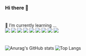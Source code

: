 ### Hi there 👋

#
 🌱 I’m currently learning ...
 <br> 
 <img src="https://img.shields.io/badge/Python-blue?style=flat&logo=Python&logoColor=3776AB"/>
 <img src="https://img.shields.io/badge/HTML5-red?style=flat&logo=HTML5&logoColor=E34F26"/>
 <img src="https://img.shields.io/badge/CSS3-sky?style=flat&logo=CSS3&logoColor=1572B6"/>
 <img src="https://img.shields.io/badge/Vue-green?style=flat&logo=Vue.js&logoColor=4FC08D"/>
 <img src="https://img.shields.io/badge/node.js-grey?style=flat&logo=node.js&logoColor=339933"/>
 <img src="https://img.shields.io/badge/javascript-yellow?style=flat&logo=javascript&logoColor=F7DF1E"/>
 <img src="https://img.shields.io/badge/sqlite-black?style=flat&logo=sqlite&logoColor=003B57"/>
 <img src="https://img.shields.io/badge/react-white?style=flat&logo=react&logoColor=61DAFB"/>
 <img src="https://img.shields.io/badge/flutter-purple?style=flat&logo=flutter&logoColor=02569B"/>

#
![Anurag's GitHub stats](https://github-readme-stats.vercel.app/api?username=hhyeona&show_icons=true&theme=synthwave)
![Top Langs](https://github-readme-stats.vercel.app/api/top-langs/?username=hhyeona&layout=compact&theme=synthwave)
  
<!--
**hhyeona/hhyeona** is a ✨ _special_ ✨ repository because its `README.md` (this file) appears on your GitHub profile.

Here are some ideas to get you started:

- 🔭 I’m currently working on ...
- 🌱 I’m currently learning ...
- 👯 I’m looking to collaborate on ...
- 🤔 I’m looking for help with ...
- 💬 Ask me about ...
- 📫 How to reach me: ...
- 😄 Pronouns: ...
- ⚡ Fun fact: ...
-->
